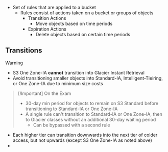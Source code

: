 - Set of rules that are applied to a bucket
	- Rules consist of actions taken on a bucket or groups of objects
		- Transition Actions
			- Move objects based on time periods
		- Expiration Actions
			- Delete objects based on certain time periods

## Transitions

>[!Warning]
> - S3 One Zone-IA **cannot** transition into Glacier Instant Retrieval
> - Avoid transitioning smaller objects into Standard-IA, Intelligent-Tieiring, or One Zone-IA due to minimum size costs

>[!Important] On the Exam
> - 30-day min period for objects to remain on S3 Standard before transitioning to Standard-IA or One Zone-IA
> - A single rule can't transition to Standard-IA or One Zone-IA, then to Glacier classes without an additional 30-day waiting period
> 	- Can be bypassed with a second rule

- Each higher tier can transition downwards into the next tier of colder access, but not upwards (except S3 One Zone-IA as noted above)
- 
